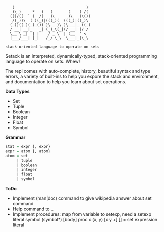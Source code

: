 ```
   (                                )
   )\ )     *   )   (       (    ( /(
  (()/((  ` )  /(   )\      )\   )\())
   /(_))\  ( )(_)|(((_)(  (((_)|((_)\
  (_))((_)(_(_()) )\ _ )\ )\___|_ ((_)
  / __| __|_   _| (_)_\(_|(/ __| |/ /
  \__ \ _|  | |    / _ \  | (__  ' <
  |___/___| |_|   /_/ \_\  \___|_|\_\

stack-oriented language to operate on sets
```

Setack is an interpreted, dynamically-typed, stack-oriented programming language to operate on sets. Whew!

The repl comes with auto-complete, history, beautiful syntax and type errors, a variety of built-ins to help you expore the stack and environment, and documentation to help you learn about set operations.

__Data Types__
* Set
* Tuple
* Boolean
* Integer
* Float
* Symbol

__Grammar__
```hs
stat = expr {, expr}
expr = atom {, atom}
atom = set
     | tuple
     | boolean
     | integer
     | float
     | symbol
```

__ToDo__
* Implement (man|doc) command to give wikipedia answer about set command
* Help command to ...
* Implement procedures: map from variable to setexp, need a setexp literal
  symbol (symbol*) [body] proc
  x (x, y) [x y +]
  [] = set expression literal
